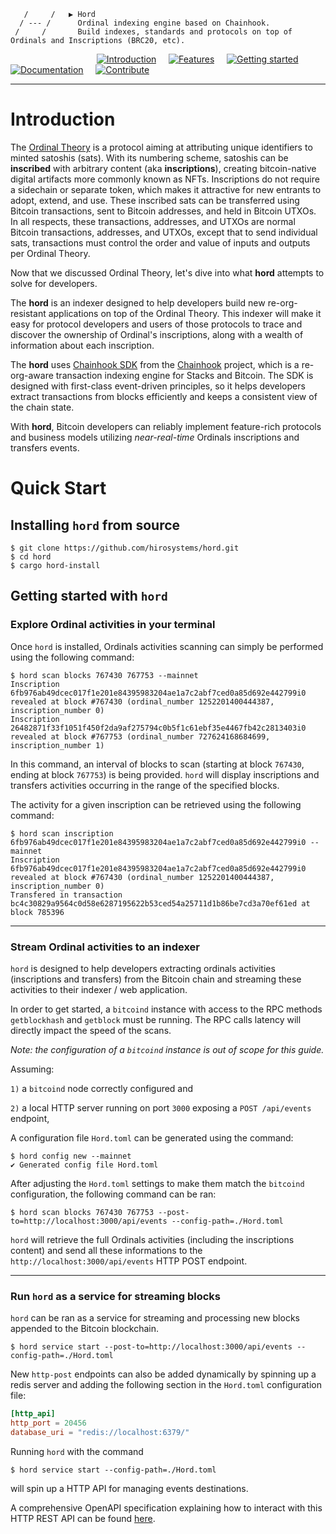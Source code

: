                       
       /     /   ▶ Hord   
      / --- /      Ordinal indexing engine based on Chainhook.
     /     /       Build indexes, standards and protocols on top of Ordinals and Inscriptions (BRC20, etc).
                  

&nbsp;&nbsp;&nbsp;&nbsp;&nbsp;&nbsp;&nbsp;&nbsp;&nbsp;&nbsp;&nbsp;&nbsp;&nbsp;&nbsp;&nbsp;&nbsp;&nbsp;&nbsp;&nbsp;&nbsp;&nbsp;&nbsp;&nbsp;&nbsp;&nbsp;&nbsp;&nbsp;&nbsp;&nbsp;&nbsp;&nbsp;&nbsp;&nbsp;&nbsp;&nbsp;[![Introduction](https://img.shields.io/badge/%23-%20Introduction%20-orange?labelColor=gray)](#Introduction)
&nbsp;&nbsp;&nbsp;&nbsp;[![Features](https://img.shields.io/badge/%23-Features-orange?labelColor=gray)](#Features)
&nbsp;&nbsp;&nbsp;&nbsp;[![Getting started](https://img.shields.io/badge/%23-Quick%20Start-orange?labelColor=gray)](#Quick-start)
&nbsp;&nbsp;&nbsp;&nbsp;[![Documentation](https://img.shields.io/badge/%23-Documentation-orange?labelColor=gray)](#Documentation)
&nbsp;&nbsp;&nbsp;&nbsp;[![Contribute](https://img.shields.io/badge/%23-Contribute-orange?labelColor=gray)](#Contribute)

***

# Introduction

The [Ordinal Theory](https://trustmachines.co/glossary/ordinal-theory) is a protocol aiming at attributing unique identifiers to minted satoshis (sats). With its numbering scheme, satoshis can be **inscribed** with arbitrary content (aka **inscriptions**), creating bitcoin-native digital artifacts more commonly known as NFTs. Inscriptions do not require a sidechain or separate token, which makes it attractive for new entrants to adopt, extend, and use. These inscribed sats can be transferred using Bitcoin transactions, sent to Bitcoin addresses, and held in Bitcoin UTXOs. In all respects, these transactions, addresses, and UTXOs are normal Bitcoin transactions, addresses, and UTXOs, except that to send individual sats, transactions must control the order and value of inputs and outputs per Ordinal Theory.

Now that we discussed Ordinal Theory, let's dive into what **hord** attempts to solve for developers.

The **hord** is an indexer designed to help developers build new re-org-resistant applications on top of the Ordinal Theory. This indexer will make it easy for protocol developers and users of those protocols to trace and discover the ownership of Ordinal's inscriptions, along with a wealth of information about each inscription.

The **hord** uses [Chainhook SDK](https://github.com/hirosystems/chainhook/tree/develop/components/chainhook-sdk) from the [Chainhook](https://github.com/hirosystems/chainhook/tree/develop) project, which is a re-org-aware transaction indexing engine for Stacks and Bitcoin. The SDK is designed with first-class event-driven principles, so it helps developers extract transactions from blocks efficiently and keeps a consistent view of the chain state.

With **hord**, Bitcoin developers can reliably implement feature-rich protocols and business models utilizing  _near-real-time_ Ordinals inscriptions and transfers events.

# Quick Start

## Installing `hord` from source

```console 
$ git clone https://github.com/hirosystems/hord.git
$ cd hord
$ cargo hord-install
```

## Getting started with `hord`

### Explore Ordinal activities in your terminal

Once `hord` is installed, Ordinals activities scanning can simply be performed using the following command:
```console
$ hord scan blocks 767430 767753 --mainnet
Inscription 6fb976ab49dcec017f1e201e84395983204ae1a7c2abf7ced0a85d692e442799i0 revealed at block #767430 (ordinal_number 1252201400444387, inscription_number 0)
Inscription 26482871f33f1051f450f2da9af275794c0b5f1c61ebf35e4467fb42c2813403i0 revealed at block #767753 (ordinal_number 727624168684699, inscription_number 1) 
```

In this command, an interval of blocks to scan (starting at block `767430`, ending at block `767753`) is being provided. `hord` will display inscriptions and transfers activities occurring in the range of the specified blocks. 

The activity for a given inscription can be retrieved using the following command:

```console
$ hord scan inscription 6fb976ab49dcec017f1e201e84395983204ae1a7c2abf7ced0a85d692e442799i0 --mainnet
Inscription 6fb976ab49dcec017f1e201e84395983204ae1a7c2abf7ced0a85d692e442799i0 revealed at block #767430 (ordinal_number 1252201400444387, inscription_number 0)
Transfered in transaction bc4c30829a9564c0d58e6287195622b53ced54a25711d1b86be7cd3a70ef61ed at block 785396
```

---
### Stream Ordinal activities to an indexer

`hord` is designed to help developers extracting ordinals activities (inscriptions and transfers) from the Bitcoin chain and streaming these activities to their indexer / web application.

In order to get started, a `bitcoind` instance with access to the RPC methods `getblockhash` and `getblock` must be running. The RPC calls latency will directly impact the speed of the scans.

*Note: the configuration of a `bitcoind` instance is out of scope for this guide.*

Assuming: 

`1)` a `bitcoind` node correctly configured and 

`2)` a local HTTP server running on port `3000` exposing a `POST /api/events` endpoint, 

A configuration file `Hord.toml` can be generated using the command:

```console
$ hord config new --mainnet
✔ Generated config file Hord.toml
```

After adjusting the `Hord.toml` settings to make them match the `bitcoind` configuration, the following command can be ran:  

```
$ hord scan blocks 767430 767753 --post-to=http://localhost:3000/api/events --config-path=./Hord.toml
```

`hord` will retrieve the full Ordinals activities (including the inscriptions content) and send all these informations to the `http://localhost:3000/api/events` HTTP POST endpoint. 

---
### Run `hord` as a service for streaming blocks

`hord` can be ran as a service for streaming and processing new blocks appended to the Bitcoin blockchain.

```console
$ hord service start --post-to=http://localhost:3000/api/events --config-path=./Hord.toml
```

New `http-post` endpoints can also be added dynamically by spinning up a redis server and adding the following section in the `Hord.toml` configuration file:

```toml
[http_api]
http_port = 20456
database_uri = "redis://localhost:6379/"
```

Running `hord` with the command

```console
$ hord service start --config-path=./Hord.toml
```

will spin up a HTTP API for managing events destinations.

A comprehensive OpenAPI specification explaining how to interact with this HTTP REST API can be found [here](https://github.com/hirosystems/chainhook/blob/develop/docs/chainhook-openapi.json).


